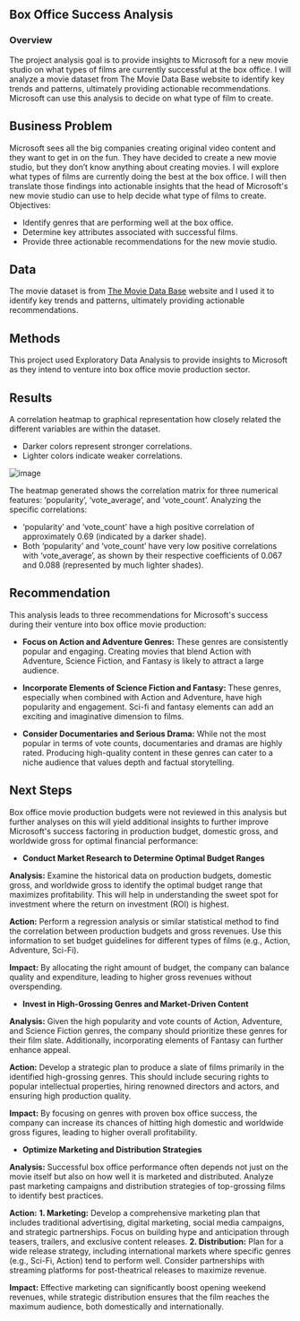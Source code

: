 ## Box Office Success Analysis

### Overview

The project analysis goal is to provide insights to Microsoft for a new movie studio on what types of films are currently successful at the box office. I will analyze a movie dataset from The Movie Data Base website to identify key trends and patterns, ultimately providing actionable recommendations. Microsoft can use this analysis to decide on what type of film to create.

## Business Problem

Microsoft sees all the big companies creating original video content and they want to get in on the fun. They have decided to create a new movie studio, but they don’t know anything about creating movies. I will explore what types of films are currently doing the best at the box office. I will then translate those findings into actionable insights that the head of Microsoft's new movie studio can use to help decide what type of films to create. Objectives:

- Identify genres that are performing well at the box office.
- Determine key attributes associated with successful films.
- Provide three actionable recommendations for the new movie studio.

## Data

The movie dataset is from [The Movie Data Base](https://www.themoviedb.org/) website and I used it to identify key trends and patterns, ultimately providing actionable recommendations.

## Methods

This project used Exploratory Data Analysis to provide insights to Microsoft as they intend to venture into box office movie production sector.

## Results

A correlation heatmap to graphical representation how closely related the different variables are within the dataset.
- Darker colors represent stronger correlations.
- Lighter colors indicate weaker correlations.

![image](https://github.com/Leila-Nyambura/phase_1_project/assets/164230963/c50510e3-bda6-4eb3-9592-b2fe778b81fb)

The heatmap generated shows the correlation matrix for three numerical features: ‘popularity’, ‘vote_average’, and ‘vote_count’. Analyzing the specific correlations:
- ‘popularity’ and ‘vote_count’ have a high positive correlation of approximately 0.69 (indicated by a darker shade).
- Both ‘popularity’ and ‘vote_count’ have very low positive correlations with ‘vote_average’, as shown by their respective coefficients of 0.067 and 0.088 (represented by much lighter shades).

## Recommendation
This analysis leads to three recommendations for Microsoft's success during their venture into box office movie production:  

- <b>Focus on Action and Adventure Genres:</b> These genres are consistently popular and engaging. Creating movies that blend Action with Adventure, Science Fiction, and Fantasy is likely to attract a large audience.

- <b>Incorporate Elements of Science Fiction and Fantasy:</b> These genres, especially when combined with Action and Adventure, have high popularity and engagement. Sci-fi and fantasy elements can add an exciting and imaginative dimension to films.

- <b>Consider Documentaries and Serious Drama:</b> While not the most popular in terms of vote counts, documentaries and dramas are highly rated. Producing high-quality content in these genres can cater to a niche audience that values depth and factual storytelling.

## Next Steps
Box office movie production budgets were not reviewed in this analysis but further analyses on this will yield additional insights to further improve Microsoft's success factoring in production budget, domestic gross, and worldwide gross for optimal financial performance:

- <b>Conduct Market Research to Determine Optimal Budget Ranges</b>

<b>Analysis:</b> Examine the historical data on production budgets, domestic gross, and worldwide gross to identify the optimal budget range that maximizes profitability. This will help in understanding the sweet spot for investment where the return on investment (ROI) is highest.

<b>Action:</b> Perform a regression analysis or similar statistical method to find the correlation between production budgets and gross revenues. Use this information to set budget guidelines for different types of films (e.g., Action, Adventure, Sci-Fi).

<b>Impact:</b> By allocating the right amount of budget, the company can balance quality and expenditure, leading to higher gross revenues without overspending.
- <b>Invest in High-Grossing Genres and Market-Driven Content</b>

<b>Analysis:</b> Given the high popularity and vote counts of Action, Adventure, and Science Fiction genres, the company should prioritize these genres for their film slate. Additionally, incorporating elements of Fantasy can further enhance appeal.

<b>Action:</b> Develop a strategic plan to produce a slate of films primarily in the identified high-grossing genres. This should include securing rights to popular intellectual properties, hiring renowned directors and actors, and ensuring high production quality.

<b>Impact:</b> By focusing on genres with proven box office success, the company can increase its chances of hitting high domestic and worldwide gross figures, leading to higher overall profitability.
- <b>Optimize Marketing and Distribution Strategies</b>

<b>Analysis:</b> Successful box office performance often depends not just on the movie itself but also on how well it is marketed and distributed. Analyze past marketing campaigns and distribution strategies of top-grossing films to identify best practices.

<b>Action:</b> <b>1. Marketing:</b> Develop a comprehensive marketing plan that includes traditional advertising, digital marketing, social media campaigns, and strategic partnerships. Focus on building hype and anticipation through teasers, trailers, and exclusive content releases. <b>2. Distribution:</b> Plan for a wide release strategy, including international markets where specific genres (e.g., Sci-Fi, Action) tend to perform well. Consider partnerships with streaming platforms for post-theatrical releases to maximize revenue.

<b>Impact:</b> Effective marketing can significantly boost opening weekend revenues, while strategic distribution ensures that the film reaches the maximum audience, both domestically and internationally.
